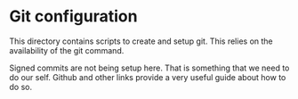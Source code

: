 # Git configuration
This directory contains scripts to create and setup git. This relies on the availability of the git command.

Signed commits are not being setup here. That is something that we need to do our self. Github and other links provide a very useful guide about how to do so.